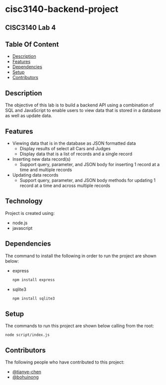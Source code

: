 # cisc3140-backend-project
## CISC3140 Lab 4
## Table Of Content
* [Description](#description)
* [Features](#features)
* [Dependencies](#dependencies)
* [Setup](#setup)
* [Contributors](#contributors)
## Description
The objective of this lab is to build a backend API using a combination of SQL and JavaScript to enable users to view data that is stored in a database as well as update data.
## Features
* Viewing data that is in the database as JSON formatted data
  * Display results of select all Cars and Judges
  * Display data that is a list of records and a single    record
* Inserting new data record(s)
  * Support query, parameter, and JSON body for inserting 1 record at a time and multiple records
* Updating data records
  * Support query, parameter, and JSON body methods for updating 1 record at a time and across multiple records
## Technology
Project is created using:
* node.js
* javascript
## Dependencies
The command to install the following in order to run the project are shown below:
* express
  ```sh
  npm install express
  ```
* sqlite3
  ```sh
  npm install sqlite3
  ```
## Setup
The commands to run this project are shown below calling from the root:
```
node script/index.js
```
## Contributors
The following people who have contributed to this project:
- [@tianye-chen](https://github.com/tianye-chen/)
- [@bohuinong](https://github.com/bohuinong)
